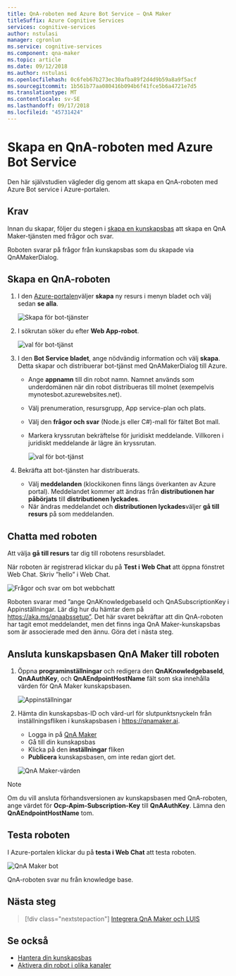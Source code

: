 ```yaml
---
title: QnA-roboten med Azure Bot Service – QnA Maker
titleSuffix: Azure Cognitive Services
services: cognitive-services
author: nstulasi
manager: cgronlun
ms.service: cognitive-services
ms.component: qna-maker
ms.topic: article
ms.date: 09/12/2018
ms.author: nstulasi
ms.openlocfilehash: 0c6feb67b273ec30afba89f2d4d9b59a8a9f5acf
ms.sourcegitcommit: 1b561b77aa080416b094b6f41fce5b6a4721e7d5
ms.translationtype: MT
ms.contentlocale: sv-SE
ms.lasthandoff: 09/17/2018
ms.locfileid: "45731424"
---
```

# <a name="create-a-qna-bot-with-azure-bot-service"></a>Skapa en QnA-roboten med Azure Bot Service
Den här självstudien vägleder dig genom att skapa en QnA-roboten med Azure Bot service i Azure-portalen.

## <a name="prerequisite"></a>Krav
Innan du skapar, följer du stegen i [skapa en kunskapsbas](../How-To/create-knowledge-base.md) att skapa en QnA Maker-tjänsten med frågor och svar.

Roboten svarar på frågor från kunskapsbas som du skapade via QnAMakerDialog.

## <a name="create-a-qna-bot"></a>Skapa en QnA-roboten
1. I den [Azure-portalen](https://portal.azure.com)väljer **skapa** ny resurs i menyn bladet och välj sedan **se alla**.

    ![Skapa för bot-tjänster](../media/qnamaker-tutorials-create-bot/bot-service-creation.png)

2. I sökrutan söker du efter **Web App-robot**.

    ![val för bot-tjänst](../media/qnamaker-tutorials-create-bot/bot-service-selection.png)

3. I den **Bot Service bladet**, ange nödvändig information och välj **skapa**. Detta skapar och distribuerar bot-tjänst med QnAMakerDialog till Azure.

    - Ange **appnamn** till din robot namn. Namnet används som underdomänen när din robot distribueras till molnet (exempelvis mynotesbot.azurewebsites.net).
    - Välj prenumeration, resursgrupp, App service-plan och plats.
    - Välj den **frågor och svar** (Node.js eller C#)-mall för fältet Bot mall.
    - Markera kryssrutan bekräftelse för juridiskt meddelande. Villkoren i juridiskt meddelande är lägre än kryssrutan.

        ![val för bot-tjänst](../media/qnamaker-tutorials-create-bot/bot-service-qna-template.PNG)

4. Bekräfta att bot-tjänsten har distribuerats.

    - Välj **meddelanden** (klockikonen finns längs överkanten av Azure portal). Meddelandet kommer att ändras från **distributionen har påbörjats** till **distributionen lyckades**.
    - När ändras meddelandet och **distributionen lyckades**väljer **gå till resurs** på som meddelanden.

## <a name="chat-with-the-bot"></a>Chatta med roboten
Att välja **gå till resurs** tar dig till robotens resursbladet.

När roboten är registrerad klickar du på **Test i Web Chat** att öppna fönstret Web Chat. Skriv ”hello” i Web Chat.

![Frågor och svar om bot webbchatt](../media/qnamaker-tutorials-create-bot/qna-bot-web-chat.PNG)

Roboten svarar med ”ange QnAKnowledgebaseId och QnASubscriptionKey i Appinställningar. Lär dig hur du hämtar dem på https://aka.ms/qnaabssetup”. Det här svaret bekräftar att din QnA-roboten har tagit emot meddelandet, men det finns inga QnA Maker-kunskapsbas som är associerade med den ännu. Göra det i nästa steg.

## <a name="connect-your-qna-maker-knowledge-base-to-the-bot"></a>Ansluta kunskapsbasen QnA Maker till roboten

1. Öppna **programinställningar** och redigera den **QnAKnowledgebaseId**, **QnAAuthKey**, och **QnAEndpointHostName** fält som ska innehålla värden för QnA Maker kunskapsbasen.

    ![Appinställningar](../media/qnamaker-tutorials-create-bot/application-settings.PNG)

2. Hämta din kunskapsbas-ID och värd-url för slutpunktsnyckeln från inställningsfliken i kunskapsbasen i https://qnamaker.ai.
    - Logga in på [QnA Maker](https://qnamaker.ai)
    - Gå till din kunskapsbas
    - Klicka på den **inställningar** fliken
    - **Publicera** kunskapsbasen, om inte redan gjort det.

    ![QnA Maker-värden](../media/qnamaker-tutorials-create-bot/qnamaker-settings-kbid-key.PNG)

> [!NOTE]
> Om du vill ansluta förhandsversionen av kunskapsbasen med QnA-roboten, ange värdet för **Ocp-Apim-Subscription-Key** till **QnAAuthKey**. Lämna den **QnAEndpointHostName** tom.

## <a name="test-the-bot"></a>Testa roboten
I Azure-portalen klickar du på **testa i Web Chat** att testa roboten. 

![QnA Maker bot](../media/qnamaker-tutorials-create-bot/qna-bot-web-chat-response.PNG)

QnA-roboten svar nu från knowledge base.

## <a name="next-steps"></a>Nästa steg

> [!div class="nextstepaction"]
> [Integrera QnA Maker och LUIS](./integrate-qnamaker-luis.md)

## <a name="see-also"></a>Se också

- [Hantera din kunskapsbas](https://qnamaker.ai)
- [Aktivera din robot i olika kanaler](https://docs.microsoft.com/azure/bot-service/bot-service-manage-channels)
